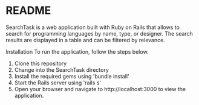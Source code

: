 # README

SearchTask is a web application built with Ruby on Rails that allows to search for programming languages by name, type, or designer. The search results are displayed in a table and can be filtered by relevance.

Installation
To run the application, follow the steps below.

1. Clone this repository
2. Change into the SearchTask directory
3. Install the required gems using 'bundle install'
4. Start the Rails server using 'rails s'
5. Open your browser and navigate to http://localhost:3000 to view the application.

